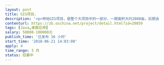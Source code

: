 ```yaml
---                
layout: post       
title: GIS项目，           
description: '<p>林地GIS项目，是整个大项目中的一部分，一期面积大约2000亩，后期会不断加大面积，具体可以微信详谈，18611489216</p>'     
contenturl: https://zb.oschina.net/project/detail.html?id=20859      
tags: [Java,桌面应用]            
salary: 50000-100000元          
publish_time: '已发布 16 小时'         
start_time: '2018-06-21 14:03:00'           
apply: 4                   
time_range: 3 月              
status: 招募中                  
---                 
```

